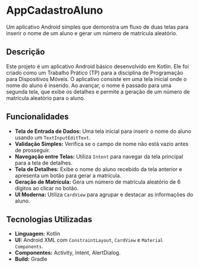 # AppCadastroAluno

Um aplicativo Android simples que demonstra um fluxo de duas telas para inserir o nome de um aluno e gerar um número de matrícula aleatório.

## Descrição

Este projeto é um aplicativo Android básico desenvolvido em Kotlin. Ele foi criado como um Trabalho Prático (TP) para a disciplina de Programação para Dispositivos Móveis. O aplicativo consiste em uma tela inicial onde o nome do aluno é inserido. Ao avançar, o nome é passado para uma segunda tela, que exibe os detalhes e permite a geração de um número de matrícula aleatório para o aluno.

## Funcionalidades

* **Tela de Entrada de Dados:** Uma tela inicial para inserir o nome do aluno usando um `TextInputEditText`.
* **Validação Simples:** Verifica se o campo de nome não está vazio antes de prosseguir.
* **Navegação entre Telas:** Utiliza `Intent` para navegar da tela principal para a tela de detalhes.
* **Tela de Detalhes:** Exibe o nome do aluno recebido da tela anterior e apresenta um botão para gerar a matrícula.
* **Geração de Matrícula:** Gera um número de matrícula aleatório de 6 dígitos ao clicar no botão.
* **UI Moderna:** Utiliza `CardView` para agrupar e destacar as informações do aluno.

## Tecnologias Utilizadas

* **Linguagem:** Kotlin
* **UI:** Android XML com `ConstraintLayout`, `CardView` e `Material Components`.
* **Componentes:** Activity, Intent, AlertDialog.
* **Build:** Gradle


